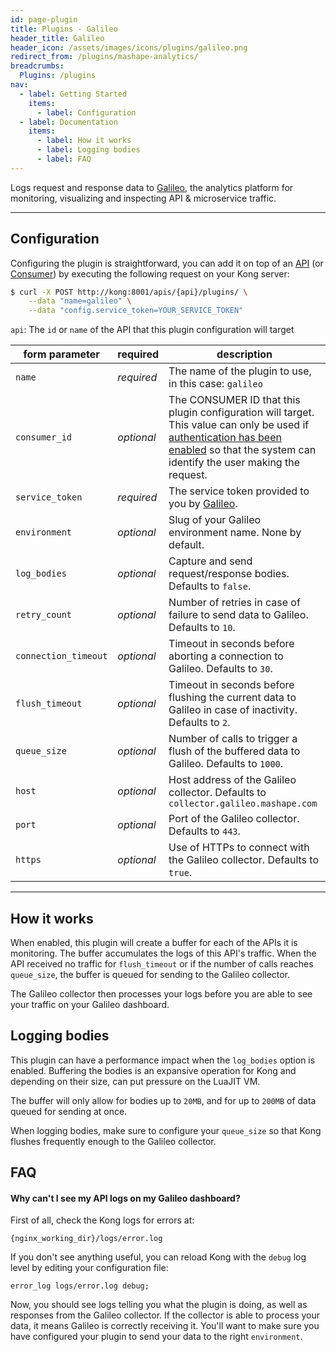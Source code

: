 ```yaml
---
id: page-plugin
title: Plugins - Galileo
header_title: Galileo
header_icon: /assets/images/icons/plugins/galileo.png
redirect_from: /plugins/mashape-analytics/
breadcrumbs:
  Plugins: /plugins
nav:
  - label: Getting Started
    items:
      - label: Configuration
  - label: Documentation
    items:
      - label: How it works
      - label: Logging bodies
      - label: FAQ
---
```


Logs request and response data to [Galileo][galileo], the analytics platform for monitoring, visualizing and inspecting API & microservice traffic.

----

## Configuration

Configuring the plugin is straightforward, you can add it on top of an [API][api-object] (or [Consumer][consumer-object]) by executing the following request on your Kong server:

```bash
$ curl -X POST http://kong:8001/apis/{api}/plugins/ \
    --data "name=galileo" \
    --data "config.service_token=YOUR_SERVICE_TOKEN"
```

`api`: The `id` or `name` of the API that this plugin configuration will target


form parameter      | required     | description
---                 | ---          | ---
`name`              | *required*   | The name of the plugin to use, in this case: `galileo`
`consumer_id`       | *optional*   | The CONSUMER ID that this plugin configuration will target. This value can only be used if [authentication has been enabled][faq-authentication] so that the system can identify the user making the request.
`service_token`     | *required*   | The service token provided to you by [Galileo][galileo].
`environment`       | *optional*   | Slug of your Galileo environment name. None by default.
`log_bodies`        | *optional*   | Capture and send request/response bodies. Defaults to `false`.
`retry_count`       | *optional*   | Number of retries in case of failure to send data to Galileo. Defaults to `10`.
`connection_timeout` | *optional*  | Timeout in seconds before aborting a connection to Galileo. Defaults to `30`.
`flush_timeout`     | *optional*   | Timeout in seconds before flushing the current data to Galileo in case of inactivity. Defaults to `2`.
`queue_size`        | *optional*   | Number of calls to trigger a flush of the buffered data to Galileo. Defaults to `1000`.
`host`              | *optional*   | Host address of the Galileo collector. Defaults to `collector.galileo.mashape.com`
`port`              | *optional*   | Port of the Galileo collector. Defaults to `443`.
`https`             | *optional*   | Use of HTTPs to connect with the Galileo collector. Defaults to `true`.

[galileo]: https://getgalileo.io/
[api-object]: /docs/latest/admin-api/#api-object
[configuration]: /docs/latest/configuration
[consumer-object]: /docs/latest/admin-api/#consumer-object
[faq-authentication]: /about/faq/#how-can-i-add-an-authentication-layer-on-a-microservice/api?

----

## How it works

When enabled, this plugin will create a buffer for each of the APIs it is monitoring. The buffer accumulates the logs of this API's traffic. When the API received no traffic for `flush_timeout` or if the number of calls reaches `queue_size`, the buffer is queued for sending to the Galileo collector.

The Galileo collector then processes your logs before you are able to see your traffic on your Galileo dashboard.

## Logging bodies

This plugin can have a performance impact when the `log_bodies` option is enabled. Buffering the bodies is an expansive operation for Kong and depending on their size, can put pressure on the LuaJIT VM.

The buffer will only allow for bodies up to `20MB`, and for up to `200MB` of data queued for sending at once.

When logging bodies, make sure to configure your `queue_size` so that Kong flushes frequently enough to the Galileo collector.

## FAQ

#### Why can't I see my API logs on my Galileo dashboard?

First of all, check the Kong logs for errors at:

```
{nginx_working_dir}/logs/error.log
```

If you don't see anything useful, you can reload Kong with the `debug` log level by editing your configuration file:

```
error_log logs/error.log debug;
```

Now, you should see logs telling you what the plugin is doing, as well as responses from the Galileo collector. If the collector is able to process your data, it means Galileo is correctly receiving it. You'll want to make sure you have configured your plugin to send your data to the right `environment`.
